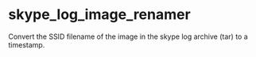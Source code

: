# skype_log_image_renamer
Convert the SSID filename of the image in the skype log archive (tar) to a timestamp.
